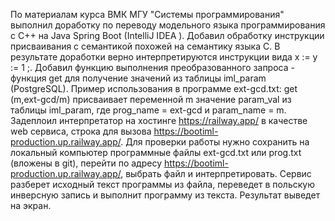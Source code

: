 По материалам курса ВМК МГУ "Системы программирования" выполнил доработку  по переводу модельного языка программирования с С++ на Java Spring Boot (IntelliJ IDEA ). Добавил обработку инструкции присваивания с семантикой похожей на семантику языка C. В результате доработки верно интерпретируются инструкции вида x := y := 1 ;. Добавил функцию выполнения преобразованного запроса - функция get для получение значений из таблицы iml_param (PostgreSQL). Пример использования в программе ext-gcd.txt: get (m,ext-gcd/m) присваивает переменной m значение param_val из таблицы iml_param, где prog_name = ext-gcd и param_name = m. Задеплоил интерпретатор на хостинге https://railway.app/ в качестве web сервиса, строка для вызова https://bootiml-production.up.railway.app/. Для проверки работы нужно сохранить на локальный компьютер программные файлы ext-gcd.txt или prog.txt (вложены в git), перейти по адресу https://bootiml-production.up.railway.app/, выбрать файл и интерпретировать. Сервис разберет исходный текст программы из файла, переведет в польскую инверсную запись и выполнит программу из текста. Результат выведет на экран.  






